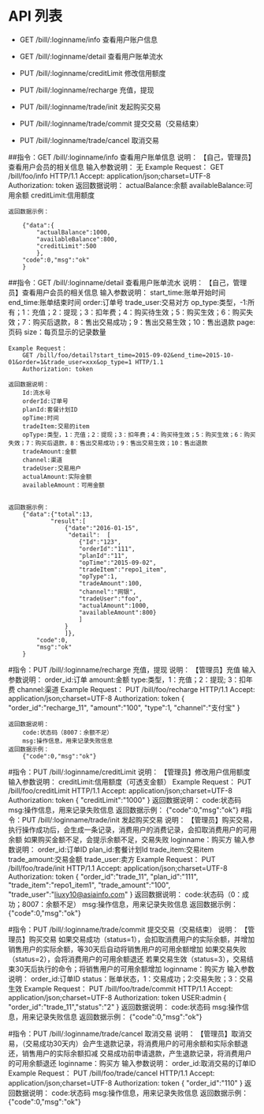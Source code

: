 # API 列表
- GET /bill/:loginname/info 查看用户账户信息

- GET /bill/:loginname/detail 查看用户账单流水

- PUT /bill/:loginname/creditLimit 修改信用额度

- PUT /bill/:loginname/recharge 充值，提现

- PUT /bill/:loginname/trade/init 发起购买交易

- PUT /bill/:loginname/trade/commit 提交交易（交易结束）

- PUT /bill/:loginname/trade/cancel 取消交易


##指令：GET /bill/:loginname/info 查看用户账单信息
	说明：
		【自己，管理员】查看用户会员的相关信息
	输入参数说明：
		无
	Example Request：
		GET /bill/foo/info HTTP/1.1 
		Accept: application/json;charset=UTF-8
		Authorization: token
	返回数据说明：
		actualBalance:余额
		availableBalance:可用余额
		creditLimit:信用额度

	返回数据示例：

		{"data":{
			"actualBalance":1000,
			"availableBalance":800,
			"creditLimit":500
			},
		"code":0,"msg":"ok"
		}
##指令：GET /bill/:loginname/detail 查看用户账单流水
	说明：
		【自己，管理员】查看用户会员的相关信息
	输入参数说明：
		start_time:账单开始时间
		end_time:账单结束时间
		order:订单号
		trade_user:交易对方
		op_type:类型，-1:所有；1：充值；2：提现；3：扣年费；4：购买待生效；5：购买生效；6：购买失效；7：购买后退款，8：售出交易成功；9：售出交易生效；10：售出退款
		page:页码
		size：每页显示的记录数量
		
	Example Request：
		GET /bill/foo/detail?start_time=2015-09-02&end_time=2015-10-01&order=1&trade_user=xxx&op_type=1 HTTP/1.1 
		Authorization: token
		
	返回数据说明：
		Id:流水号
		orderId:订单号
		planId:套餐计划ID
		opTime:时间
		tradeItem:交易的item
		opType:类型，1：充值；2：提现；3：扣年费；4：购买待生效；5：购买生效；6：购买失效；7：购买后退款，8：售出交易成功；9：售出交易生效；10：售出退款
		tradeAmount:金额
		channel:渠道
		tradeUser:交易用户
		actualAmount:实际金额
		availableAmount：可用金额
		
	
	返回数据示例：
		{"data":{"total":13,
		 		"result":[
					{"date":"2016-01-15",
					 "detail":	[
						{"Id":"123",
						"orderId":"111",
						"planId":"11",
						"opTime":"2015-09-02",
						"tradeItem":"repo1_item",
						"opType":1,
						"tradeAmount":100,
						"channel":"网银",
						"tradeUser":"foo",
						"actualAmount":1000,
						"availableAmount":800}
						]
					}
					]},
			"code":0,
			"msg":"ok"
		}

#指令：PUT /bill/:loginname/recharge 充值，提现
	说明：
		【管理员】充值
	输入参数说明：
		order_id:订单
		amount:金额
		type:类型，1：充值；2：提现; 3：扣年费
		channel:渠道
	Example Request：
		PUT /bill/foo/recharge HTTP/1.1 
		Accept: application/json;charset=UTF-8
		Authorization: token
		{
			"order_id":"recharge_11",
			"amount":"100",
			"type":1,
			"channel":"支付宝"
		}

	返回数据说明：
		code:状态码（8007：余额不足）
		msg:操作信息，用来记录失败信息
	返回数据示例：
		{"code":0,"msg":"ok"}
#指令：PUT /bill/:loginname/creditLimit
	说明：
		【管理员】修改用户信用额度
	输入参数说明：
		creditLimit:信用额度（可透支金额）
	Example Request：
		PUT /bill/foo/creditLimit HTTP/1.1 
		Accept: application/json;charset=UTF-8
		Authorization: token
		{
			"creditLimit":"1000"
		}
	返回数据说明：
		code:状态码
		msg:操作信息，用来记录失败信息
	返回数据示例：
		{"code":0,"msg":"ok"}
#指令：PUT /bill/:loginname/trade/init 发起购买交易
	说明：
		【管理员】购买交易，执行操作成功后，会生成一条记录，消费用户的消费记录，会扣取消费用户的可用余额
				如果购买金额不足，会提示余额不足，交易失败
				loginname：购买方
	输入参数说明：
		order_id:订单ID
		plan_id:套餐计划Id
		trade_item:交易item
		trade_amount:交易金额
		trade_user:卖方
	Example Request：
		PUT /bill/foo/trade/init HTTP/1.1 
		Accept: application/json;charset=UTF-8
		Authorization: token
		{
			"order_id":"trade_11",
			"plan_id":"111",
			"trade_item":"repo1_item1",
			"trade_amount":"100",
			"trade_user":"liuxy10@asiainfo.com"
		}
	返回数据说明：
		code:状态码（0：成功；8007：余额不足）
		msg:操作信息，用来记录失败信息
	返回数据示例：
		{"code":0,"msg":"ok"}

#指令：PUT /bill/:loginname/trade/commit 提交交易（交易结束）
	说明：
		【管理员】购买交易
			   如果交易成功（status=1），会扣取消费用户的实际余额，并增加销售用户的实际余额，等30天后自动将销售用户的可用余额增加
			   如果交易失败（status=2），会将消费用户的可用余额退还
			   若果交易生效（status=3），交易结束30天后执行的命令；将销售用户的可用余额增加
			   loginname：购买方
	输入参数说明：
		order_id:订单ID
		status：账单状态，1：交易成功；2:交易失败；3：交易生效
	Example Request：
		PUT /bill/foo/trade/commit HTTP/1.1 
		Accept: application/json;charset=UTF-8
		Authorization: token
		USER:admin
		{
			"order_id":"trade_11","status":"2"
		}
	返回数据说明：
		code:状态码
		msg:操作信息，用来记录失败信息
	返回数据示例：
		{"code":0,"msg":"ok"}
		
#指令：PUT /bill/:loginname/trade/cancel 取消交易
	说明：
		【管理员】取消交易，（交易成功30天内）会产生退款记录，将消费用户的可用余额和实际余额退还，销售用户的实际余额扣减
			交易成功前申请退款，产生退款记录，将消费用户的可用余额退还
			     loginname：购买方
	输入参数说明：
		order_id:取消交易的订单ID
	Example Request：
		PUT /bill/foo/trade/cancel HTTP/1.1 
		Accept: application/json;charset=UTF-8
		Authorization: token
		{
			"order_id":"110"
		}
	返回数据说明：
		code:状态码
		msg:操作信息，用来记录失败信息
	返回数据示例：
		{"code":0,"msg":"ok"}
		
